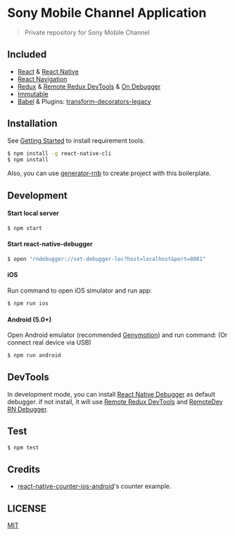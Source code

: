 # Sony Mobile Channel Application

> Private repository for Sony Mobile Channel

## Included

* [React](https://github.com/facebook/react) &
  [React Native](https://github.com/facebook/react-native)
* [React Navigation](https://github.com/react-community/react-navigation)
* [Redux](https://github.com/reactjs/redux) &
  [Remote Redux DevTools](https://github.com/zalmoxisus/remote-redux-devtools) &
  [On Debugger](https://github.com/jhen0409/remote-redux-devtools-on-debugger)
* [Immutable](https://github.com/facebook/immutable-js)
* [Babel](https://github.com/babel/babel) & Plugins:
  [transform-decorators-legacy](https://github.com/loganfsmyth/babel-plugin-transform-decorators-legacy)

## Installation

See
[Getting Started](https://facebook.github.io/react-native/docs/getting-started.html)
to install requirement tools.

```bash
$ npm install -g react-native-cli
$ npm install
```

Also, you can use [generator-rnb](https://github.com/jhen0409/generator-rnb) to
create project with this boilerplate.

## Development

#### Start local server

```bash
$ npm start
```

#### Start react-native-debugger
```bash
$ open "rndebugger://set-debugger-loc?host=localhost&port=8081"
```

#### iOS

Run command to open iOS simulator and run app:

```bash
$ npm run ios
```

#### Android (5.0+)

Open Android emulator (recommended [Genymotion](https://www.genymotion.com)) and
run command: (Or connect real device via USB)

```bash
$ npm run android
```

## DevTools

In development mode, you can install
[React Native Debugger](https://github.com/jhen0409/react-native-debugger) as
default debugger. if not install, it will use
[Remote Redux DevTools](https://github.com/zalmoxisus/remote-redux-devtools) and
[RemoteDev RN Debugger](https://github.com/jhen0409/remotedev-rn-debugger).

## Test

```bash
$ npm test
```

## Credits

* [react-native-counter-ios-android](https://github.com/chentsulin/react-native-counter-ios-android)'s
  counter example.

## LICENSE

[MIT](LICENSE)
